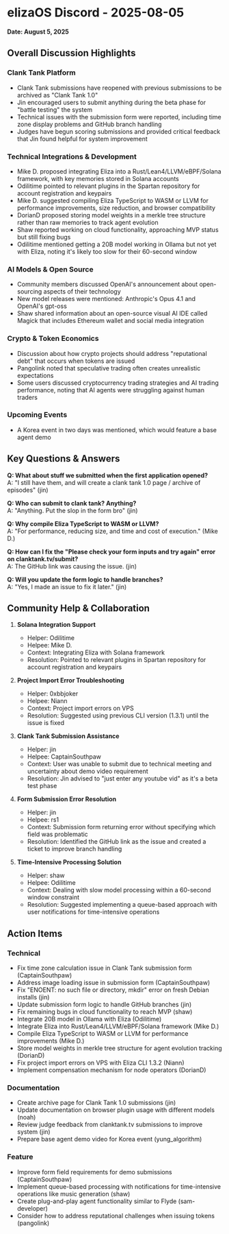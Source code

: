 # elizaOS Discord - 2025-08-05

**Date: August 5, 2025**

## Overall Discussion Highlights

### Clank Tank Platform
- Clank Tank submissions have reopened with previous submissions to be archived as "Clank Tank 1.0"
- Jin encouraged users to submit anything during the beta phase for "battle testing" the system
- Technical issues with the submission form were reported, including time zone display problems and GitHub branch handling
- Judges have begun scoring submissions and provided critical feedback that Jin found helpful for system improvement

### Technical Integrations & Development
- Mike D. proposed integrating Eliza into a Rust/Lean4/LLVM/eBPF/Solana framework, with key memories stored in Solana accounts
- Odilitime pointed to relevant plugins in the Spartan repository for account registration and keypairs
- Mike D. suggested compiling Eliza TypeScript to WASM or LLVM for performance improvements, size reduction, and browser compatibility
- DorianD proposed storing model weights in a merkle tree structure rather than raw memories to track agent evolution
- Shaw reported working on cloud functionality, approaching MVP status but still fixing bugs
- Odilitime mentioned getting a 20B model working in Ollama but not yet with Eliza, noting it's likely too slow for their 60-second window

### AI Models & Open Source
- Community members discussed OpenAI's announcement about open-sourcing aspects of their technology
- New model releases were mentioned: Anthropic's Opus 4.1 and OpenAI's gpt-oss
- Shaw shared information about an open-source visual AI IDE called Magick that includes Ethereum wallet and social media integration

### Crypto & Token Economics
- Discussion about how crypto projects should address "reputational debt" that occurs when tokens are issued
- Pangolink noted that speculative trading often creates unrealistic expectations
- Some users discussed cryptocurrency trading strategies and AI trading performance, noting that AI agents were struggling against human traders

### Upcoming Events
- A Korea event in two days was mentioned, which would feature a base agent demo

## Key Questions & Answers

**Q: What about stuff we submitted when the first application opened?**  
A: "I still have them, and will create a clank tank 1.0 page / archive of episodes" (jin)

**Q: Who can submit to clank tank? Anything?**  
A: "Anything. Put the slop in the form bro" (jin)

**Q: Why compile Eliza TypeScript to WASM or LLVM?**  
A: "For performance, reducing size, and time and cost of execution." (Mike D.)

**Q: How can I fix the "Please check your form inputs and try again" error on clanktank.tv/submit?**  
A: The GitHub link was causing the issue. (jin)

**Q: Will you update the form logic to handle branches?**  
A: "Yes, I made an issue to fix it later." (jin)

## Community Help & Collaboration

1. **Solana Integration Support**
   - Helper: Odilitime
   - Helpee: Mike D.
   - Context: Integrating Eliza with Solana framework
   - Resolution: Pointed to relevant plugins in Spartan repository for account registration and keypairs

2. **Project Import Error Troubleshooting**
   - Helper: 0xbbjoker
   - Helpee: Niann
   - Context: Project import errors on VPS
   - Resolution: Suggested using previous CLI version (1.3.1) until the issue is fixed

3. **Clank Tank Submission Assistance**
   - Helper: jin
   - Helpee: CaptainSouthpaw
   - Context: User was unable to submit due to technical meeting and uncertainty about demo video requirement
   - Resolution: Jin advised to "just enter any youtube vid" as it's a beta test phase

4. **Form Submission Error Resolution**
   - Helper: jin
   - Helpee: rs1
   - Context: Submission form returning error without specifying which field was problematic
   - Resolution: Identified the GitHub link as the issue and created a ticket to improve branch handling

5. **Time-Intensive Processing Solution**
   - Helper: shaw
   - Helpee: Odilitime
   - Context: Dealing with slow model processing within a 60-second window constraint
   - Resolution: Suggested implementing a queue-based approach with user notifications for time-intensive operations

## Action Items

### Technical
- Fix time zone calculation issue in Clank Tank submission form (CaptainSouthpaw)
- Address image loading issue in submission form (CaptainSouthpaw)
- Fix "ENOENT: no such file or directory, mkdir" error on fresh Debian installs (jin)
- Update submission form logic to handle GitHub branches (jin)
- Fix remaining bugs in cloud functionality to reach MVP (shaw)
- Integrate 20B model in Ollama with Eliza (Odilitime)
- Integrate Eliza into Rust/Lean4/LLVM/eBPF/Solana framework (Mike D.)
- Compile Eliza TypeScript to WASM or LLVM for performance improvements (Mike D.)
- Store model weights in merkle tree structure for agent evolution tracking (DorianD)
- Fix project import errors on VPS with Eliza CLI 1.3.2 (Niann)
- Implement compensation mechanism for node operators (DorianD)

### Documentation
- Create archive page for Clank Tank 1.0 submissions (jin)
- Update documentation on browser plugin usage with different models (noah)
- Review judge feedback from clanktank.tv submissions to improve system (jin)
- Prepare base agent demo video for Korea event (yung_algorithm)

### Feature
- Improve form field requirements for demo submissions (CaptainSouthpaw)
- Implement queue-based processing with notifications for time-intensive operations like music generation (shaw)
- Create plug-and-play agent functionality similar to Flyde (sam-developer)
- Consider how to address reputational challenges when issuing tokens (pangolink)